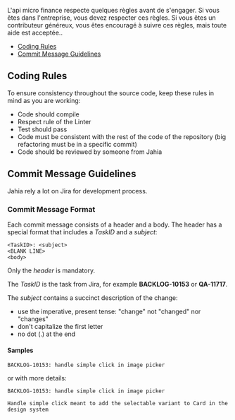 L'api micro finance  respecte quelques règles avant de s'engager. Si vous êtes dans l'entreprise, vous devez respecter ces règles. Si vous êtes un contributeur généreux, vous êtes encouragé à suivre ces règles, mais toute aide est acceptée..



- [Coding Rules](#rules)
- [Commit Message Guidelines](#commit)


##  <a name="rules"></a> Coding Rules

To ensure consistency throughout the source code, keep these rules in mind as you are working:

- Code should compile
- Respect rule of the Linter
- Test should pass
- Code must be consistent with the rest of the code of the repository (big refactoring must be in a specific commit)
- Code should be reviewed by someone from Jahia

## <a name="commit"></a> Commit Message Guidelines

Jahia rely a lot on Jira for development process.

### Commit Message Format

Each commit message consists of a header and a body. The header has a special format that includes a *TaskID* and a *subject*:

```
<TaskID>: <subject>
<BLANK LINE>
<body>
```

Only the *header* is mandatory.

The *TaskID* is the task from Jira, for example **BACKLOG-10153** or **QA-11717**.

The *subject* contains a succinct description of the change:

- use the imperative, present tense: "change" not "changed" nor "changes"
- don't capitalize the first letter
- no dot (.) at the end


#### Samples

```
BACKLOG-10153: handle simple click in image picker
```

or with more details:

```
BACKLOG-10153: handle simple click in image picker

Handle simple click meant to add the selectable variant to Card in the design system
```